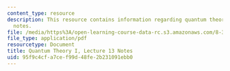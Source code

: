 ```yaml
---
content_type: resource
description: This resource contains information regarding quantum theory I, lecture
  notes.
file: /media/https%3A/open-learning-course-data-rc.s3.amazonaws.com/8-321-quantum-theory-i-fall-2017/95f9c4cfa7cef99d48fe2b231091ebb0_MIT8_321F17_lec13.pdf
file_type: application/pdf
resourcetype: Document
title: Quantum Theory I, Lecture 13 Notes
uid: 95f9c4cf-a7ce-f99d-48fe-2b231091ebb0
---
```

